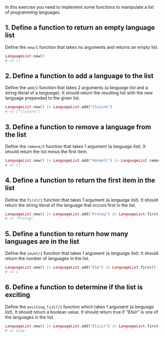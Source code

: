 In this exercise you need to implement some functions to manipulate a list of programming languages.

## 1. Define a function to return an empty language list

Define the `new/1` function that takes no arguments and returns an empty list.

```elixir
LanguageList.new()
# => []
```

## 2. Define a function to add a language to the list

Define the `add/2` function that takes 2 arguments (a _language list_ and a string literal of a _language_). It should return the resulting list with the new language prepended to the given list.

```elixir
LanguageList.new() |> LanguageList.add("Clojure")
# => ["Clojure"]
```

## 3. Define a function to remove a language from the list

Define the `remove/2` function that takes 1 argument (a _language list_). It should return the list minus the first item.

```elixir
LanguageList.new() |> LanguageList.add("Haskell") |> LanguageList.remove()
# => []
```

## 4. Define a function to return the first item in the list

Define the `first/1` function that takes 1 argument (a _language list_). It should return the string literal of the language that occurs first in the list.

```elixir
LanguageList.new() |> LanguageList.add("Prolog") |> LanguageList.first()
# => "Prolog"
```

## 5. Define a function to return how many languages are in the list

Define the `count/1` function that takes 1 argument (a _language list_). It should return the number of languages in the list.

```elixir
LanguageList.new() |> LanguageList.add("Elm") |> LanguageList.first()
# => 1
```

## 6. Define a function to determine if the list is exciting

Define the `exciting_list?/1` function which takes 1 argument (a _language list_). It should return a boolean value. It should return true if _"Elixir"_ is one of the languages in the list.

```elixir
LanguageList.new() |> LanguageList.add("Elixir") |> LanguageList.first()
# => true
```
